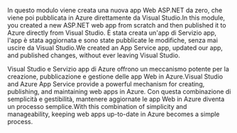 <span data-ttu-id="20e5b-101">In questo modulo viene creata una nuova app Web ASP.NET da zero, che viene poi pubblicata in Azure direttamente da Visual Studio.</span><span class="sxs-lookup"><span data-stu-id="20e5b-101">In this module, you created a new ASP.NET web app from scratch and then published it to Azure directly from Visual Studio.</span></span> <span data-ttu-id="20e5b-102">È stata creata un'app di Servizio app, l'app è stata aggiornata e sono state pubblicate le modifiche, senza mai uscire da Visual Studio.</span><span class="sxs-lookup"><span data-stu-id="20e5b-102">We created an App Service app, updated our app, and published changes, without ever leaving Visual Studio.</span></span>

<span data-ttu-id="20e5b-103">Visual Studio e Servizio app di Azure offrono un meccanismo potente per la creazione, pubblicazione e gestione delle app Web in Azure.</span><span class="sxs-lookup"><span data-stu-id="20e5b-103">Visual Studio and Azure App Service provide a powerful mechanism for creating, publishing, and maintaining web apps in Azure.</span></span> <span data-ttu-id="20e5b-104">Con questa combinazione di semplicità e gestibilità, mantenere aggiornate le app Web in Azure diventa un processo semplice.</span><span class="sxs-lookup"><span data-stu-id="20e5b-104">With this combination of simplicity and manageability, keeping web apps up-to-date in Azure becomes a simple process.</span></span>
